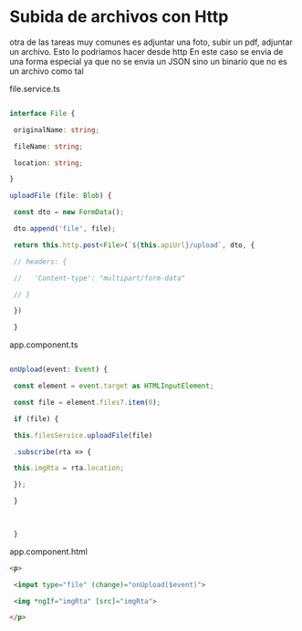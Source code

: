 # Subida de archivos con Http

otra de las tareas muy comunes es adjuntar una foto, subir un pdf, adjuntar un archivo.
Esto lo podriamos hacer desde http
En este caso se envia de una forma especial ya que no se envia un JSON sino un binario que no es un archivo como tal

file.service.ts
```ts

interface File {

 originalName: string;

 fileName: string;

 location: string;

}

uploadFile (file: Blob) {

 const dto = new FormData();

 dto.append('file', file);

 return this.http.post<File>(`${this.apiUrl}/upload`, dto, {

 // headers: {

 //   'Content-type': "multipart/form-data"

 // }

 })

 }
```


app.component.ts
```ts

onUpload(event: Event) {

 const element = event.target as HTMLInputElement;

 const file = element.files?.item(0);

 if (file) {

 this.filesService.uploadFile(file)

 .subscribe(rta => {

 this.imgRta = rta.location;

 });

 }

  

 }
```


app.component.html
```html
<p>

 <input type="file" (change)="onUpload($event)">

 <img *ngIf="imgRta" [src]="imgRta">

</p>
```